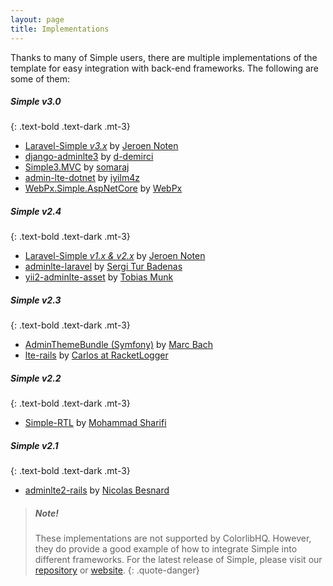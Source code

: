 ```yaml
---
layout: page
title: Implementations
---
```


Thanks to many of Simple users, there are multiple implementations of the template for easy integration with back-end frameworks. The following are some of them: 


##### Simple v3.0
{: .text-bold .text-dark .mt-3}
- [Laravel-Simple _v3.x_](https://github.com/jeroennoten/Laravel-Simple) by [Jeroen Noten](https://github.com/jeroennoten)
- [django-adminlte3](https://github.com/d-demirci/django-adminlte3) by [d-demirci](https://github.com/d-demirci)
- [Simple3.MVC](https://www.nuget.org/packages/Simple3.MVC/) by [somaraj](https://github.com/somaraj)
- [admin-lte-dotnet](https://github.com/iyilm4z/admin-lte-dotnet) by [iyilm4z](https://github.com/iyilm4z)
- [WebPx.Simple.AspNetCore](https://github.com/WebPx/WebPx.Simple.AspNetCore) by [WebPx](https://github.com/WebPx)

##### Simple v2.4
{: .text-bold .text-dark .mt-3}
- [Laravel-Simple _v1.x & v2.x_](https://github.com/jeroennoten/Laravel-Simple) by [Jeroen Noten](https://github.com/jeroennoten)
- [adminlte-laravel](https://github.com/acacha/adminlte-laravel) by [Sergi Tur Badenas](https://github.com/acacha)
- [yii2-adminlte-asset](https://github.com/dmstr/yii2-adminlte-asset) by [Tobias Munk](https://github.com/schmunk42)

##### Simple v2.3
{: .text-bold .text-dark .mt-3}
- [AdminThemeBundle (Symfony)](https://github.com/avanzu/AdminThemeBundle) by [Marc Bach](https://github.com/avanzu)
- [lte-rails](https://github.com/racketlogger/lte-rails) by [Carlos at RacketLogger](https://github.com/racketlogger)

##### Simple v2.2
{: .text-bold .text-dark .mt-3}
- [Simple-RTL](https://github.com/mmdsharifi/Simple-RTL) by [Mohammad Sharifi](https://github.com/mmdsharifi)

##### Simple v2.1
{: .text-bold .text-dark .mt-3}
- [adminlte2-rails](https://github.com/nicolas-besnard/adminlte2-rails) by [Nicolas Besnard](https://github.com/nicolas-besnard)



> ##### Note!
> These implementations are not supported by ColorlibHQ. However, they do provide a good example of how to integrate Simple into different frameworks. For the latest release of Simple, please visit our [repository](https://github.com/ColorlibHQ/Simple/) or [website](https://adminlte.io).
{: .quote-danger}

